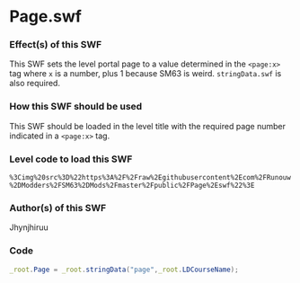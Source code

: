 # Page.swf

### Effect(s) of this SWF
This SWF sets the level portal page to a value determined in the `<page:x>` tag where `x` is a number, plus 1 because SM63 is weird. `stringData.swf` is also required.

### How this SWF should be used
This SWF should be loaded in the level title with the required page number indicated in a `<page:x>` tag.

### Level code to load this SWF
`%3Cimg%20src%3D%22https%3A%2F%2Fraw%2Egithubusercontent%2Ecom%2FRunouw%2DModders%2FSM63%2DMods%2Fmaster%2Fpublic%2FPage%2Eswf%22%3E`

### Author(s) of this SWF
Jhynjhiruu

### Code
```actionscript
_root.Page = _root.stringData("page",_root.LDCourseName);
```
